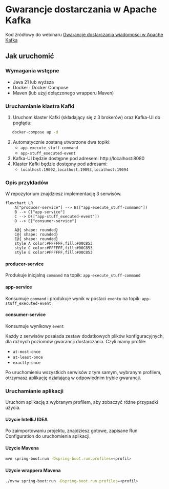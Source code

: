 # Gwarancje dostarczania w Apache Kafka

Kod źródłowy do webinaru [Gwarancje dostarczania wiadomości w Apache Kafka](https://effectivedev.pl/webinar/gwarancje-dostarczania)

## Jak uruchomić

### Wymagania wstępne

* Java 21 lub wyższa
* Docker i Docker Compose
* Maven (lub użyj dołączonego wrapperu Maven)

### Uruchamianie klastra Kafki

1. Uruchom klaster Kafki (składający się z 3 brokerów) oraz Kafka-UI do pogłądu:

```bash
   docker-compose up -d
   ```
2. Automatycznie zostaną utworzone dwa topiki:
   - `app-execute_stuff-command`
   - `app-stuff_executed-event`
3. Kafka-UI będzie dostępne pod adresem: http://localhost:8080
4. Klaster Kafki będzie dostępny pod adresami:
   - `localhost:19092,localhost:19093,localhost:19094`

### Opis przykładów

W repozytorium znajdziesz implementację 3 serwisów.

```mermaid
flowchart LR
    A["producer-service"] --> B(["app-execute_stuff-command"])
    B --> C["app-service"]
    C --> D(["app-stuff_executed-event"])
    D --> E["consumer-service"]

    A@{ shape: rounded}
    C@{ shape: rounded}
    E@{ shape: rounded}
    style A color:#FFFFFF,fill:#00C853
    style C color:#FFFFFF,fill:#00C853
    style E color:#FFFFFF,fill:#00C853

```

#### producer-service
Produkuje inicjalną `command` na topik: `app-execute_stuff-command`

#### app-service
Konsumuje `command` i produkuje wynik w postaci `eventu` na topik: `app-stuff_executed-event`

#### consumer-service
Konsumuje wynikowy `event`

Każdy z serwisów posaiada zestaw dodatkowych plików konfiguracyjnych, dla różnych poziomów gwarancji dostarczania.
Czyli mamy profile:
- `at-most-once`
- `at-least-once`
- `exactly-once`

Po uruchomieniu wszystkich serwisów z tym samym, wybranym profilem, otrzymasz aplikację działającą w odpowiednim trybie gwarancji.


### Uruchamianie aplikacji

Uruchom aplikację z wybranym profilem, aby zobaczyć różne przypadki użycia.

#### Użycie IntelliJ IDEA
Po zaimportowaniu projektu, znajdziesz gotowe, zapisane Run Configuration do uruchomienia aplikacji.

#### Użycie Mavena
```bash
mvn spring-boot:run -Dspring-boot.run.profiles=<profil>
```

#### Użycie wrappera Mavena
```bash
./mvnw spring-boot:run -Dspring-boot.run.profiles=<profil>
```